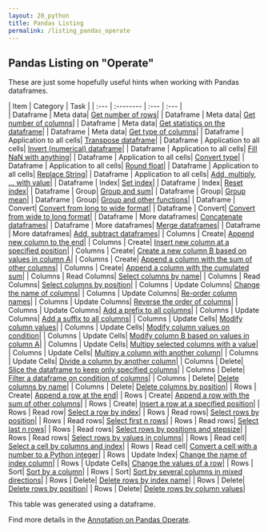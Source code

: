 ```yaml
---
layout: 20_python
title: Pandas Listing
permalink: /listing_pandas_operate
---
```


## Pandas Listing on "Operate"

These are just some hopefully useful hints when working with Pandas dataframes.

|  Item |  Category |  Task |
| :---            |    :--------   |  :--- |  :--- |  
| Dataframe | Meta data| [Get number of rows](pandas_df_ops#get-number-of-rows)| 
| Dataframe | Meta data| [Get number of columns](pandas_df_ops#get-number-of-columns)| 
| Dataframe | Meta data| [Get statistics on the dataframe](pandas_df_ops#get-statistics-on-the-dataframe)| 
| Dataframe | Meta data| [Get type of columns](pandas_df_ops#get-type-of-columns)| 
| Dataframe | Application to all cells| [Transpose dataframe](pandas_df_ops#transpose-dataframe)| 
| Dataframe | Application to all cells| [Invert (numerical) dataframe](pandas_df_ops#invert-(numerical)-dataframe)| 
| Dataframe | Application to all cells| [Fill NaN with anything](pandas_df_ops#fill-nan-with-anything)| 
| Dataframe | Application to all cells| [Convert type](pandas_df_ops#convert-type)| 
| Dataframe | Application to all cells| [Round float](pandas_df_ops#round-float)| 
| Dataframe | Application to all cells| [Replace String](pandas_df_ops#replace-string)| 
| Dataframe | Application to all cells| [Add, multiply, ... with value](pandas_df_ops#add,-multiply,-...-with-value)| 
| Dataframe | Index| [Set index](pandas_df_ops#set-index)| 
| Dataframe | Index| [Reset index](pandas_df_ops#reset-index)| 
| Dataframe | Group| [Group and sum](pandas_df_ops#group-and-sum)| 
| Dataframe | Group| [Group mean](pandas_df_ops#group-mean)| 
| Dataframe | Group| [Group and other functions](pandas_df_ops#group-and-other-functions)| 
| Dataframe | Convert| [Convert from long to wide format](pandas_df_ops#convert-from-long-to-wide-format)| 
| Dataframe | Convert| [Convert from wide to long format](pandas_df_ops#convert-from-wide-to-long-format)| 
| Dataframe | More dataframes| [Concatenate dataframes](pandas_df_ops#concatenate-dataframes)| 
| Dataframe | More dataframes| [Merge dataframes](pandas_df_ops#merge-dataframes)| 
| Dataframe | More dataframes| [Add, subtract dataframes](pandas_df_ops#add,-subtract-dataframes)| 
| Columns | Create| [Append new column to the end](pandas_df_ops#append-new-column-to-the-end)| 
| Columns | Create| [Insert new column at a specified position](pandas_df_ops#insert-new-column-at-a-specified-position)| 
| Columns | Create| [Create a new column B based on values in column A](pandas_df_ops#create-a-new-column-b-based-on-values-in-column-a)| 
| Columns | Create| [Append a column with the sum of other columns](pandas_df_ops#append-a-column-with-the-sum-of-other-columns)| 
| Columns | Create| [Append a column with the cumulated sum](pandas_df_ops#append-a-column-with-the-cumulated-sum)| 
| Columns | Read Columns| [Select columns by name](pandas_df_ops#select-columns-by-name)| 
| Columns | Read Columns| [Select columns by position](pandas_df_ops#select-columns-by-position)| 
| Columns | Update Columns| [Change the name of columns](pandas_df_ops#change-the-name-of-columns)| 
| Columns | Update Columns| [Re-order column names](pandas_df_ops#re-order-column-names)| 
| Columns | Update Columns| [Reverse the order of columns](pandas_df_ops#reverse-the-order-of-columns)| 
| Columns | Update Columns| [Add a prefix to all columns](pandas_df_ops#add-a-prefix-to-all-columns)| 
| Columns | Update Columns| [Add a suffix to all columns](pandas_df_ops#add-a-suffix-to-all-columns)| 
| Columns | Update Cells| [Modify column values](pandas_df_ops#modify-column-values)| 
| Columns | Update Cells| [Modify column values on condition](pandas_df_ops#modify-column-values-on-condition)| 
| Columns | Update Cells| [Modify column B based on values in column A](pandas_df_ops#modify-column-b-based-on-values-in-column-a)| 
| Columns | Update Cells| [Multipy selected columns with a value](pandas_df_ops#multipy-selected-columns-with-a-value)| 
| Columns | Update Cells| [Multipy a column with another column](pandas_df_ops#multipy-a-column-with-another-column)| 
| Columns | Update Cells| [Divide a column by another column](pandas_df_ops#divide-a-column-by-another-column)| 
| Columns | Delete| [Slice the dataframe to keep only specified columns](pandas_df_ops#slice-the-dataframe-to-keep-only-specified-columns)| 
| Columns | Delete| [Filter a dataframe on condition of columns](pandas_df_ops#filter-a-dataframe-on-condition-of-columns)| 
| Columns | Delete| [Delete columns by name](pandas_df_ops#delete-columns-by-name)| 
| Columns | Delete| [Delete columns by position](pandas_df_ops#delete-columns-by-position)| 
| Rows | Create| [Append a row at the end](pandas_df_ops#append-a-row-at-the-end)| 
| Rows | Create| [Append a row with the sum of other columns](pandas_df_ops#append-a-row-with-the-sum-of-other-columns)| 
| Rows | Create| [Insert a row at a specified position](pandas_df_ops#insert-a-row-at-a-specified-position)| 
| Rows | Read row| [Select a row by index](pandas_df_ops#select-a-row-by-index)| 
| Rows | Read rows| [Select rows by position](pandas_df_ops#select-rows-by-position)| 
| Rows | Read rows| [Select first n rows](pandas_df_ops#select-first-n-rows)| 
| Rows | Read rows| [Select last n rows](pandas_df_ops#select-last-n-rows)| 
| Rows | Read rows| [Select rows by positions and stepsize](pandas_df_ops#select-rows-by-positions-and-stepsize)| 
| Rows | Read rows| [Select rows by values in columns](pandas_df_ops#select-rows-by-values-in-columns)| 
| Rows | Read cell| [Select a cell by columns and index](pandas_df_ops#select-a-cell-by-columns-and-index)| 
| Rows | Read cell| [Convert a cell with a number to a Python integer](pandas_df_ops#convert-a-cell-with-a-number-to-a-python-integer)| 
| Rows | Update Index| [Change the name of index column](pandas_df_ops#change-the-name-of-index-column)| 
| Rows | Update Cells| [Change the values of a row](pandas_df_ops#change-the-values-of-a-row)| 
| Rows | Sort| [Sort by a column](pandas_df_ops#sort-by-a-column)| 
| Rows | Sort| [Sort by several columns in mixed directions](pandas_df_ops#sort-by-several-columns-in-mixed-directions)| 
| Rows | Delete| [Delete rows by index name](pandas_df_ops#delete-rows-by-index-name)| 
| Rows | Delete| [Delete rows by position](pandas_df_ops#delete-rows-by-position)| 
| Rows | Delete| [Delete rows by column values](pandas_df_ops#delete-rows-by-column-values)| 

This table was generated using a dataframe. 

Find more details in the [Annotation on Pandas Operate](pandas_operate_annotations).
